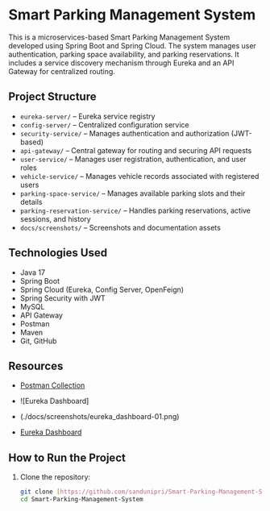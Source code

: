 # Smart Parking Management System

This is a microservices-based Smart Parking Management System developed using Spring Boot and Spring Cloud. The system manages user authentication, parking space availability, and parking reservations. It includes a service discovery mechanism through Eureka and an API Gateway for centralized routing.

## Project Structure

- `eureka-server/` – Eureka service registry
- `config-server/` – Centralized configuration service
- `security-service/` – Manages authentication and authorization (JWT-based)
- `api-gateway/` – Central gateway for routing and securing API requests
- `user-service/` – Manages user registration, authentication, and user roles
- `vehicle-service/` – Manages vehicle records associated with registered users
- `parking-space-service/` – Manages available parking slots and their details
- `parking-reservation-service/` – Handles parking reservations, active sessions, and history
- `docs/screenshots/` – Screenshots and documentation assets

## Technologies Used

- Java 17
- Spring Boot
- Spring Cloud (Eureka, Config Server, OpenFeign)
- Spring Security with JWT
- MySQL
- API Gateway
- Postman
- Maven
- Git, GitHub

## Resources

- [Postman Collection](./smart-parking-system.postman_collection.json)

- ![Eureka Dashboard]
  
- (./docs/screenshots/eureka_dashboard-01.png)
- [Eureka Dashboard](./docs/screenshots/eureka_dashboard-02.png)  

 
## How to Run the Project

1. Clone the repository:
   ```bash
   git clone [https://github.com/sandunipri/Smart-Parking-Management-System.git]
   cd Smart-Parking-Management-System

